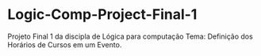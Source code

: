 # Logic-Comp-Project-Final-1
Projeto Final 1 da discipla de Lógica para computação
Tema: Definição dos Horários de Cursos em um Evento.
